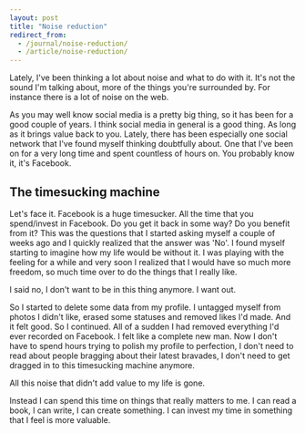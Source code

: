 ```yaml
---
layout: post
title: "Noise reduction"
redirect_from:
  - /journal/noise-reduction/
  - /article/noise-reduction/
---
```


Lately, I've been thinking a lot about noise and what to do with it. It's not the sound I'm talking about, more of the things you're surrounded by. For instance there is a lot of noise on the web.

As you may well know social media is a pretty big thing, so it has been for a good couple of years. I think social media in general is a good thing. As long as it brings value back to you. Lately, there has been especially one social network that I've found myself thinking doubtfully about. One that I've been on for a very long time and spent countless of hours on. You probably know it, it's Facebook.

## The timesucking machine

Let's face it. Facebook is a huge timesucker. All the time that you spend/invest in Facebook. Do you get it back in some way? Do you benefit from it? This was the questions that I started asking myself a couple of weeks ago and I quickly realized that the answer was 'No'. I found myself starting to imagine how my life would be without it. I was playing with the feeling for a while and very soon I realized that I would have so much more freedom, so much time over to do the things that I really like.

I said no, I don't want to be in this thing anymore. I want out.

So I started to delete some data from my profile. I untagged myself from photos I didn't like, erased some statuses and removed likes I'd made. And it felt good. So I continued. All of a sudden I had removed everything I'd ever recorded on Facebook. I felt like a complete new man. Now I don't have to spend hours trying to polish my profile to perfection, I don't need to read about people bragging about their latest bravades, I don't need to get dragged in to this timesucking machine anymore.

All this noise that didn't add value to my life is gone.

Instead I can spend this time on things that really matters to me. I can read a book, I can write, I can create something. I can invest my time in something that I feel is more valuable.
